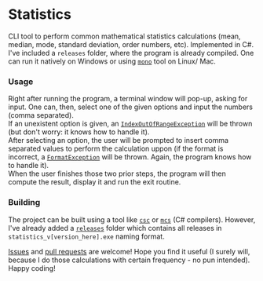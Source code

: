# Statistics

CLI tool to perform common mathematical statistics calculations (mean, median, mode, standard deviation, order numbers, etc). Implemented in C#.<br>
I've included a `releases` folder, where the program is already compiled. One can run it natively on Windows or using [`mono`](https://www.mono-project.com/) tool on Linux/ Mac.

### Usage

Right after running the program, a terminal window will pop-up, asking for input. One can, then, select one of the given options and input the numbers (comma separated).<br>
If an unexistent option is given, an [`IndexOutOfRangeException`](https://docs.microsoft.com/en-us/dotnet/api/system.indexoutofrangeexception?view=netcore-3.1) will be thrown (but don't worry: it knows how to handle it).<br>
After selecting an option, the user will be prompted to insert comma separated values to perform the calculation uppon (if the format is incorrect, a [`FormatException`](https://docs.microsoft.com/en-us/dotnet/api/system.formatexception?view=netcore-3.1) will be thrown. Again, the program knows how to handle it).<br>
When the user finishes those two prior steps, the program will then compute the result, display it and run the exit routine.

### Building

The project can be built using a tool like [`csc`](https://docs.microsoft.com/en-us/dotnet/csharp/language-reference/compiler-options/command-line-building-with-csc-exe) or [`mcs`](https://www.mono-project.com/docs/about-mono/languages/csharp/) (C# compilers). However, I've already added a [`releases`](https://github.com/bored-user/statistics/tree/master/releases) folder which contains all releases in `statistics_v[version_here].exe` naming format.


[Issues](//github.com/bored-user/statistics/issues) and [pull requests](//github.com/bored-user/statistics/pull) are welcome! Hope you find it useful (I surely will, because I do those calculations with certain frequency - no pun intended). Happy coding!
